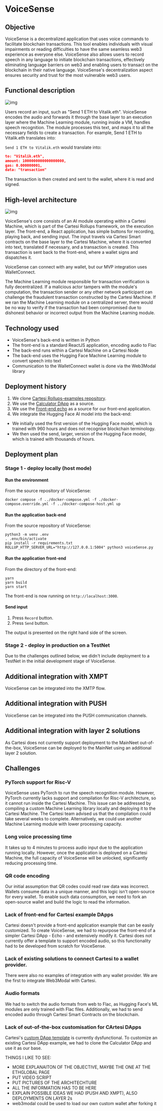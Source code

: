 # VoiceSense

## Objective

VoiceSense is a decentralized application that uses voice commands to facilitate blockchain transactions. This tool enables individuals with visual impairments or reading difficulties to have the same seamless web3 experience as everyone else. VoiceSense also allows users to record speech in any language to initiate blockchain transactions, effectively eliminating language barriers on web3 and enabling users to transact on the blockchain in their native language. VoiceSense's decentralization aspect ensures security and trust for the most vulnerable web3 users.

## Functional description

![img](./images/Functional.png)

Users record an input, such as "Send 1 ETH to Vitalik.eth". VoiceSense encodes the audio and forwards it through the base layer to an execution layer where the Machine Learning module, running inside a VM, handles speech recognition. The module processes this text, and maps it to all the necessary fields to create a transaction. For example, Send 1 ETH to Vitalik.eth translates into:

`Send 1 ETH to Vitalik.eth` would translate into:

```json
to: "Vitalik.eth",
amount: 1000000000000000000,
gas: 0.000000001,
data: "transaction"
```

The transaction is then created and sent to the wallet, where it is read and signed.

## High-level architecture

![img](./images/Architecture.png)

VoiceSense's core consists of an AI module operating within a Cartesi Machine, which is part of the Cartesi Rollups framework, on the execution layer. The front-end, a React application, has simple buttons for recording, playing back, and sending input. The input travels via Cartesi Smart contracts on the base layer to the Cartesi Machine, where it is converted into text, translated if necessary, and a transaction is created. This transaction is sent back to the front-end, where a wallet signs and dispatches it.

VoiceSense can connect with any wallet, but our MVP integration uses WalletConnect.

The Machine Learning module responsible for transaction verification is fully decentralized. If a malicious actor tampers with the module's computation, the transaction sender or any other network participant can challenge the fraudulent transaction constructed by the Cartesi Machine. If we ran the Machine Learning module on a centralized server, there would be no way to verify if the transaction had been compromised due to dishonest behavior or incorrect output from the Machine Learning module.

## Technology used

- VoiceSense's back-end is written in Python
- The front-end is a standard ReactJS application, encoding audio to Flac
- The back-end runs within a Cartesi Machine on a Cartesi Node
- The back-end uses the Hugging Face Machine Learning module to convert speech into text
- Communication to the WalletConnect wallet is done via the Web3Modal library

## Deployment history

1. We clone [Cartesi Rollups-examples repository](https://github.com/cartesi/rollups-examples).
2. We use the [Calculator DApp](https://github.com/cartesi/rollups-examples/tree/main/calculator) as a source.
3. We use the [Front-end echo](https://github.com/cartesi/rollups-examples/tree/main/frontend-echo) as a source for our front-end application.
4. We integrate the Hugging Face AI model into the back-end:

- We initially used the first version of the Hugging Face model, which is trained with 960 hours and does not recognise blockchain terminology.
- We then used the send, larger, version of the Hugging Face model, which is trained with thousands of hours.

## Deployment plan

### Stage 1 - deploy locally (host mode)

#### Run the environment

From the source repository of VoiceSense:

```shell
docker compose -f ../docker-compose.yml -f ./docker-compose.override.yml -f ../docker-compose-host.yml up
```

#### Run the application back-end

From the source repository of VoiceSense:

```shell
python3 -m venv .env
. .env/bin/activate
pip install -r requirements.txt
ROLLUP_HTTP_SERVER_URL="http://127.0.0.1:5004" python3 voiceSense.py
```

#### Run the application front-end

From the directory of the front-end:

```shell
yarn
yarn build
yarn start
```

The front-end is now running on `http://localhost:3000`.

#### Send input

1. Press `Record` button.
2. Press `Send` button.

The output is presented on the right hand side of the screen.

### Stage 2 - deploy in production on a TestNet

Due to the challenges outlined below, we didn't include deployment to a TestNet in the initial development stage of VoiceSense.

## Additional integration with XMPT

VoiceSense can be integrated into the XMTP flow.

## Additional integration with PUSH

VoiceSense can be integrated into the PUSH communication channels.

## Additional integration with layer 2 solutions

As Cartesi does not currently support deployment to the MainNeet out-of-the-box, VoiceSense can be deployed to the MainNet using an additional layer 2 solution.

## Challenges

### PyTorch support for Risc-V

VoiceSense uses PyTorch to run the speech recognition module. However, PyTorch currently lacks support and compilation for Risc-V architecture, so it cannot run inside the Cartesi Machine. This issue can be addressed by compiling a custom Machine Learning library locally and deploying it to the Cartesi Machine. The Cartesi team advised us that the compilation could take several weeks to complete. Alternatively, we could use another Machine Learning module with lower processing capacity.

### Long voice processing time

It takes up to 4 minutes to process audio input due to the application running locally. However, once the application is deployed on a Cartesi Machine, the full capacity of VoiceSense will be unlocked, significantly reducing processing time.

### QR code encoding

Our initial assumption that QR codes could read raw data was incorrect. Wallets consume data in a unique manner, and this logic isn't open-source for every wallet. To enable such data consumption, we need to fork an open-source wallet and build the logic to read the information.

### Lack of front-end for Cartesi example DApps

Cartesi doesn't provide a front-end application example that can be easily customized. To create VoiceSense, we had to repurpose the front-end of a simpler Cartesi DApp - Echo - and extensively modify it. Cartesi does not currently offer a template to support encoded audio, so this functionality had to be developed from scratch for VoiceSense.

### Lack of existing solutions to connect Cartesi to a wallet provider.

There were also no examples of integration with any wallet provider. We are the first to integrate Web3Modal with Cartesi.

### Audio formats

We had to switch the audio formats from web to Flac, as Hugging Face's ML modules are only trained with Flac files. Additionally, we had to send encoded audio through Cartesi Smart Contracts on the blockchain.

### Lack of out-of-the-box customisation for CArtesi DApps

Cartesi's [custom DApp template](https://github.com/cartesi/rollups-examples/tree/main/custom-dapps) is currently dysfunctional. To customize an existing Cartesi DApp example, we had to clone the Calculator DApp and use it as our base.

THINGS I LIKE TO SEE:

- MORE EXPLANAITON OF THE OBJECTIVE, MAYBE THE ONE AT THE ETHGLOBAL PAGE
- PUT VIDEO SCRIPT
- PUT PICTURES OF THE ARCHITECHTURE
- ALL THE INFORMATION HAS TO BE HERE
- EXPLAIN POSSIBLE IDEAS WE HAD (PUSH AND XMPT), ALSO DEPLOYMENTS ON LAYER 2s
- web3modal could be used to load our own custom wallet after forking it
